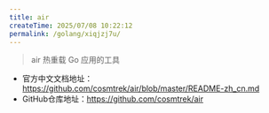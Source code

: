 ```yaml
---
title: air
createTime: 2025/07/08 10:22:12
permalink: /golang/xiqjzj7u/
---
```

> air 热重载 Go 应用的工具

- 官方中文文档地址：https://github.com/cosmtrek/air/blob/master/README-zh_cn.md
- GitHub仓库地址：https://github.com/cosmtrek/air